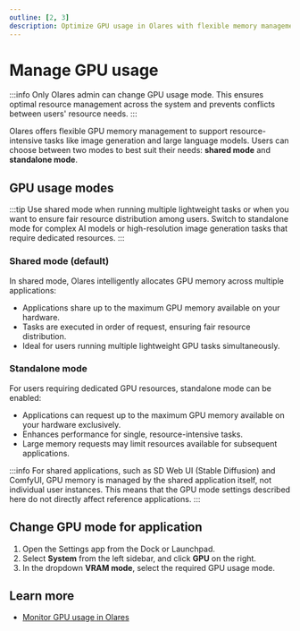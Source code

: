 ```yaml
---
outline: [2, 3]
description: Optimize GPU usage in Olares with flexible memory management options. Choose between shared and standalone modes for different resource requirements.
---
```


# Manage GPU usage
:::info
Only Olares admin can change GPU usage mode. This ensures optimal resource management across the system and prevents conflicts between users' resource needs.
:::

Olares offers flexible GPU memory management to support resource-intensive tasks like image generation and large language models. Users can choose between two modes to best suit their needs: **shared mode** and **standalone mode**.

## GPU usage modes
:::tip
Use shared mode when running multiple lightweight tasks or when you want to ensure fair resource distribution among users. Switch to standalone mode for complex AI models or high-resolution image generation tasks that require dedicated resources.
:::

### Shared mode (default)

In shared mode, Olares intelligently allocates GPU memory across multiple applications:

* Applications share up to the maximum GPU memory available on your hardware.
* Tasks are executed in order of request, ensuring fair resource distribution.
* Ideal for users running multiple lightweight GPU tasks simultaneously.

### Standalone mode

For users requiring dedicated GPU resources, standalone mode can be enabled:

* Applications can request up to the maximum GPU memory available on your hardware exclusively.
* Enhances performance for single, resource-intensive tasks. 
* Large memory requests may limit resources available for subsequent applications.

:::info
For shared applications, such as SD Web UI (Stable Diffusion) and ComfyUI, GPU memory is managed by the shared application itself, not individual user instances.
This means that the GPU mode settings described here do not directly affect reference applications.
:::

## Change GPU mode for application
1. Open the Settings app from the Dock or Launchpad.
2. Select **System** from the left sidebar, and click **GPU** on the right.
3. In the dropdown **VRAM mode**, select the required GPU usage mode.

## Learn more
- [Monitor GPU usage in Olares](../resources-usage.md)